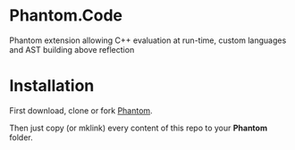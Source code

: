 # Phantom.Code
Phantom extension allowing C++ evaluation at run-time, custom languages and AST building above reflection

# Installation
First download, clone or fork [Phantom](https://github.com/vlmillet/Phantom).

Then just copy (or mklink) every content of this repo to your **Phantom** folder.
